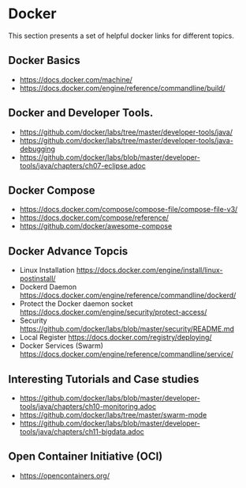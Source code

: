 # Docker

This section presents a set of helpful docker links for different topics.

## Docker Basics
- https://docs.docker.com/machine/
- https://docs.docker.com/engine/reference/commandline/build/

## Docker and Developer Tools.
- https://github.com/docker/labs/tree/master/developer-tools/java/
- https://github.com/docker/labs/tree/master/developer-tools/java-debugging
- https://github.com/docker/labs/blob/master/developer-tools/java/chapters/ch07-eclipse.adoc

## Docker Compose
- https://docs.docker.com/compose/compose-file/compose-file-v3/
- https://docs.docker.com/compose/reference/
- https://github.com/docker/awesome-compose

## Docker Advance Topcis
- Linux Installation  https://docs.docker.com/engine/install/linux-postinstall/
- Dockerd Daemon https://docs.docker.com/engine/reference/commandline/dockerd/
- Protect the Docker daemon socket  https://docs.docker.com/engine/security/protect-access/
- Security  https://github.com/docker/labs/blob/master/security/README.md 
- Local Register https://docs.docker.com/registry/deploying/ 
- Docker Services (Swarm) https://docs.docker.com/engine/reference/commandline/service/

## Interesting Tutorials and Case studies
- https://github.com/docker/labs/blob/master/developer-tools/java/chapters/ch10-monitoring.adoc
- https://github.com/docker/labs/tree/master/swarm-mode
- https://github.com/docker/labs/blob/master/developer-tools/java/chapters/ch11-bigdata.adoc

## Open Container Initiative (OCI)
- https://opencontainers.org/
